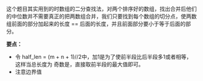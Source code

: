这个题目其实用到的时数组的二分查找法，对两个排序好的数组，找出合并后他们的中位数并不需要真正的把两数组合并，我们只要找到每个数组的切分点，使两数组前面的部分加起来的长度 == 后面的长度，并且前面部分要小于等于后面的部分。

**要点：**
- 令 half_len = (m + n + 1)//2中，加1是为了使前半段比后半段多1或者相等，这样当总长度为
奇数是，直接取前半段的最大值即可。
- 注意边界值 
